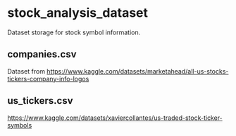 # stock_analysis_dataset

Dataset storage for stock symbol information. 

## companies.csv 

Dataset from https://www.kaggle.com/datasets/marketahead/all-us-stocks-tickers-company-info-logos   

## us_tickers.csv  

https://www.kaggle.com/datasets/xaviercollantes/us-traded-stock-ticker-symbols   
